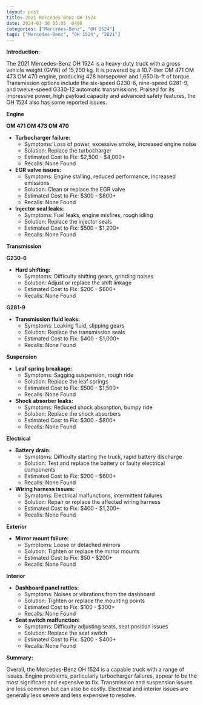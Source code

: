 ```yaml
---
layout: post
title: 2021 Mercedes-Benz OH 1524
date: 2024-03-30 05:05 -0400
categories: ["Mercedes-Benz", "OH 1524"]
tags: ["Mercedes-Benz", "OH 1524", "2021"]
---
```

**Introduction:**

The 2021 Mercedes-Benz OH 1524 is a heavy-duty truck with a gross vehicle weight (GVW) of 15,200 kg. It is powered by a 10.7-liter OM 471 OM 473 OM 470 engine, producing 428 horsepower and 1,650 lb-ft of torque. Transmission options include the six-speed G230-6, nine-speed G281-9, and twelve-speed G330-12 automatic transmissions. Praised for its impressive power, high payload capacity and advanced safety features, the OH 1524 also has some reported issues.

**Engine**

 **OM 471 OM 473 OM 470**

* **Turbocharger failure:**
    * Symptoms: Loss of power, excessive smoke, increased engine noise
    * Solution: Replace the turbocharger
    * Estimated Cost to Fix: $2,500 - $4,000+
    * Recalls: None Found
* **EGR valve issues:**
    * Symptoms: Engine stalling, reduced performance, increased emissions
    * Solution: Clean or replace the EGR valve
    * Estimated Cost to Fix: $300 - $800+
    * Recalls: None Found
* **Injector seal leaks:**
    * Symptoms: Fuel leaks, engine misfires, rough idling
    * Solution: Replace the injector seals
    * Estimated Cost to Fix: $500 - $1,200+
    * Recalls: None Found

**Transmission**

**G230-6**
  * **Hard shifting:**
    * Symptoms: Difficulty shifting gears, grinding noises
    * Solution: Adjust or replace the shift linkage
    * Estimated Cost to Fix: $200 - $600+
    * Recalls: None Found

**G281-9**
 * **Transmission fluid leaks:**
    * Symptoms: Leaking fluid, slipping gears
    * Solution: Replace the transmission seals
    * Estimated Cost to Fix: $400 - $1,000+
    * Recalls: None Found

**Suspension**

* **Leaf spring breakage:**
    * Symptoms: Sagging suspension, rough ride
    * Solution: Replace the leaf springs
    * Estimated Cost to Fix: $500 - $1,500+
    * Recalls: None Found
* **Shock absorber leaks:**
    * Symptoms: Reduced shock absorption, bumpy ride
    * Solution: Replace the shock absorbers
    * Estimated Cost to Fix: $300 - $800+
    * Recalls: None Found

**Electrical**

* **Battery drain:**
    * Symptoms: Difficulty starting the truck, rapid battery discharge
    * Solution: Test and replace the battery or faulty electrical components
    * Estimated Cost to Fix: $200 - $600+
    * Recalls: None Found
* **Wiring harness issues:**
    * Symptoms: Electrical malfunctions, intermittent failures
    * Solution: Repair or replace the affected wiring harness
    * Estimated Cost to Fix: $400 - $1,200+
    * Recalls: None Found

**Exterior**

* **Mirror mount failure:**
    * Symptoms: Loose or detached mirrors
    * Solution: Tighten or replace the mirror mounts
    * Estimated Cost to Fix: $50 - $200+
    * Recalls: None Found

**Interior**

* **Dashboard panel rattles:**
    * Symptoms: Noises or vibrations from the dashboard
    * Solution: Tighten or replace the mounting points
    * Estimated Cost to Fix: $100 - $300+
    * Recalls: None Found
* **Seat switch malfunction:**
    * Symptoms: Difficulty adjusting seats, seat position issues
    * Solution: Replace the seat switch
    * Estimated Cost to Fix: $200 - $400+
    * Recalls: None Found

**Summary:**

Overall, the Mercedes-Benz OH 1524 is a capable truck with a range of issues. Engine problems, particularly turbocharger failures, appear to be the most significant and expensive to fix. Transmission and suspension issues are less common but can also be costly. Electrical and interior issues are generally less severe and less expensive to resolve.
